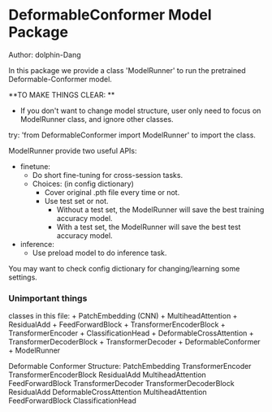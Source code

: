 # DeformableConformer Model Package
Author: dolphin-Dang

In this package we provide a class 'ModelRunner' to run the pretrained Deformable-Conformer model.

**TO MAKE THINGS CLEAR:  **
+ If you don't want to change model structure, user only need to focus on ModelRunner class, and ignore other classes.

try:
    'from DeformableConformer import ModelRunner' to import the class.

ModelRunner provide two useful APIs:
+ finetune: 
    + Do short fine-tuning for cross-session tasks.
    + Choices: (in config dictionary)
        + Cover original .pth file every time or not.
        + Use test set or not. 
            + Without a test set, the ModelRunner will save the best training accuracy model.
            + With a test set, the ModelRunner will save the best test accuracy model.
+ inference: 
    + Use preload model to do inference task.

You may want to check config dictionary for changing/learning some settings.


### Unimportant things
classes in this file:
    + PatchEmbedding (CNN)
    + MultiheadAttention
    + ResidualAdd
    + FeedForwardBlock
    + TransformerEncoderBlock
    + TransformerEncoder
    + ClassificationHead
    + DeformableCrossAttention
    + TransformerDecoderBlock
    + TransformerDecoder
    + DeformableConformer
    + ModelRunner

Deformable Conformer Structure:
    PatchEmbedding
    TransformerEncoder
        TransformerEncoderBlock
            ResidualAdd
            MultiheadAttention
            FeedForwardBlock
    TransformerDecoder
        TransformerDecoderBlock
            ResidualAdd
            DeformableCrossAttention
                MultiheadAttention
            FeedForwardBlock
    ClassificationHead
